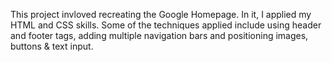This project invloved recreating the Google Homepage. In it, I applied my HTML and CSS skills. 
Some of the techniques applied include using header and footer tags, adding multiple navigation
bars and positioning images, buttons & text input.